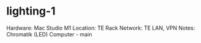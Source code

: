 # lighting-1

Hardware: Mac Studio M1
Location: TE Rack
Network: TE LAN, VPN
Notes: Chromatik (LED) Computer - main